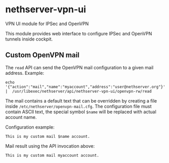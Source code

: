 # nethserver-vpn-ui

VPN UI module for IPSec and OpenVPN

This module provides web interface to configure IPSec and OpenVPN tunnels inside cockpit.

## Custom OpenVPN mail

The `read` API can send the OpenVPN mail configuration to a given mail address.
Example:
```
echo '{"action":"mail","name":"myaccount","address":"user@nethserver.org"}' |  /usr/libexec/nethserver/api/nethserver-vpn-ui/openvpn-rw/read
```

The mail contains a default text that can be overridden by creating a file inside `/etc/nethserver/openvpn-mail.cfg`.
The configuration file must contain ASCII text, the special symbol `$name` will be replaced with actual account name.

Configuration example:
```
This is my custom mail $name account.
```

Mail result using the API invocation above:
```
This is my custom mail myaccount account.
```
